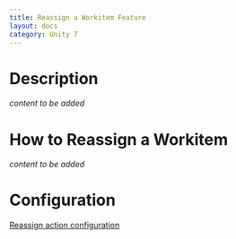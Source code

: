 ```yaml
---
title: Reassign a Workitem Feature
layout: docs
category: Unity 7
---
```


# Description

*content to be added*

# How to Reassign a Workitem

*content to be added*

# Configuration

[Reassign action configuration](../../configuration/actions/reassign.md)